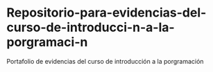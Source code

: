 # Repositorio-para-evidencias-del-curso-de-introducci-n-a-la-porgramaci-n
Portafolio de evidencias del curso de introducción a la porgramación
